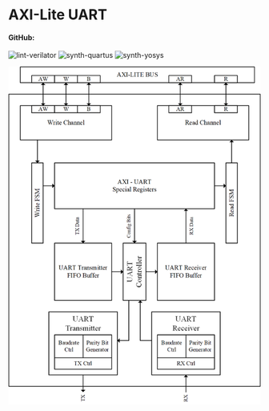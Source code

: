 # AXI-Lite UART

#### GitHub:

![lint-verilator](https://github.com/m4j0rt0m/axi-lite_uart-ipcore/workflows/lint-verilator/badge.svg)
![synth-quartus](https://github.com/m4j0rt0m/axi-lite_uart-ipcore/workflows/synth-quartus/badge.svg)
![synth-yosys](https://github.com/m4j0rt0m/axi-lite_uart-ipcore/workflows/synth-yosys/badge.svg)


![](documentation/axi-uart.png)
